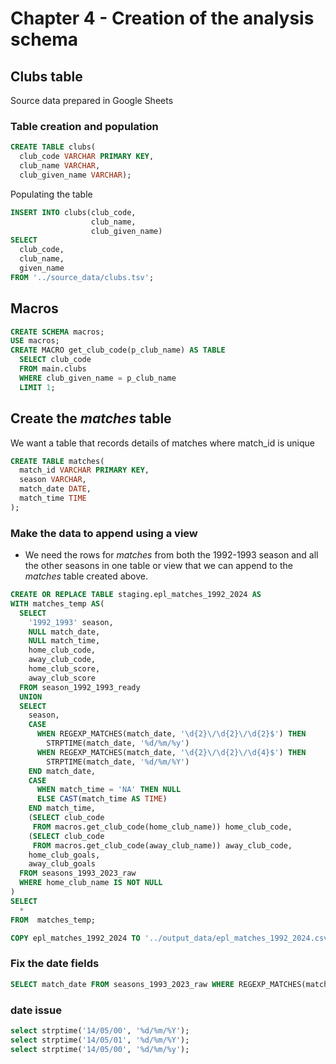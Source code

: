 # Chapter 4 - Creation of the analysis schema

## Clubs table

Source data prepared in Google Sheets

### Table creation and population

```sql
CREATE TABLE clubs(
  club_code VARCHAR PRIMARY KEY,
  club_name VARCHAR,
  club_given_name VARCHAR);
```

Populating the table

```sql
INSERT INTO clubs(club_code,
                  club_name, 
                  club_given_name) 
SELECT 
  club_code, 
  club_name, 
  given_name 
FROM '../source_data/clubs.tsv';
```

## Macros

```sql
CREATE SCHEMA macros;
USE macros;
CREATE MACRO get_club_code(p_club_name) AS TABLE
  SELECT club_code 
  FROM main.clubs 
  WHERE club_given_name = p_club_name
  LIMIT 1;
```

## Create the _matches_ table

We want a table that records details of matches where match_id is unique

```sql
CREATE TABLE matches(
  match_id VARCHAR PRIMARY KEY,
  season VARCHAR,
  match_date DATE,
  match_time TIME
);
```

### Make the data to append using a view

- We need the rows for _matches_ from both the 1992-1993 season and all the other seasons in one table or view that we can append to the _matches_ table created above.

```sql
CREATE OR REPLACE TABLE staging.epl_matches_1992_2024 AS
WITH matches_temp AS(
  SELECT
    '1992_1993' season,
    NULL match_date,
    NULL match_time,
    home_club_code,
    away_club_code,
    home_club_score,
    away_club_score
  FROM season_1992_1993_ready
  UNION
  SELECT
    season,
    CASE
      WHEN REGEXP_MATCHES(match_date, '\d{2}\/\d{2}\/\d{2}$') THEN
        STRPTIME(match_date, '%d/%m/%y') 
      WHEN REGEXP_MATCHES(match_date, '\d{2}\/\d{2}\/\d{4}$') THEN
        STRPTIME(match_date, '%d/%m/%Y')
    END match_date,
    CASE
      WHEN match_time = 'NA' THEN NULL
      ELSE CAST(match_time AS TIME)
    END match_time,
    (SELECT club_code 
     FROM macros.get_club_code(home_club_name)) home_club_code,
    (SELECT club_code 
     FROM macros.get_club_code(away_club_name)) away_club_code,
    home_club_goals,
    away_club_goals
  FROM seasons_1993_2023_raw
  WHERE home_club_name IS NOT NULL
)
SELECT
  *
FROM  matches_temp;
```


```sql
COPY epl_matches_1992_2024 TO '../output_data/epl_matches_1992_2024.csv' (FORMAT 'csv', DELIMITER ',', HEADER true);
```

### Fix the date fields

```sql
SELECT match_date FROM seasons_1993_2023_raw WHERE REGEXP_MATCHES(match_date, '\d{2}\/\d{2}\/\d{2}$');
```


### date issue

```sql
select strptime('14/05/00', '%d/%m/%Y');
select strptime('14/05/01', '%d/%m/%Y');
select strptime('14/05/00', '%d/%m/%y');
```

